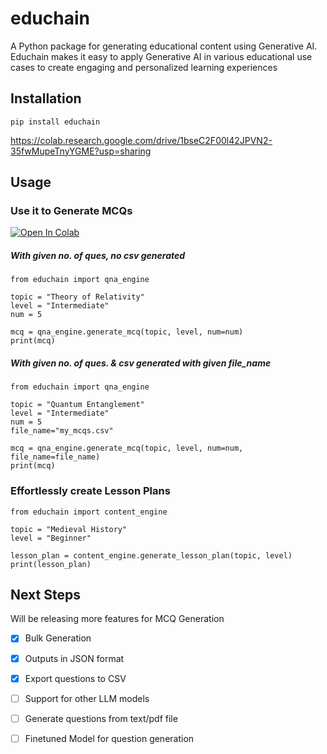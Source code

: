 # educhain

A Python package for generating educational content using Generative AI. Educhain makes it easy to apply Generative AI in various educational use cases to create engaging and personalized learning experiences 

## Installation

```shell
pip install educhain
```

https://colab.research.google.com/drive/1bseC2F00l42JPVN2-35fwMupeTnyYGME?usp=sharing

## Usage

### Use it to Generate MCQs

[![Open In Colab](https://colab.research.google.com/assets/colab-badge.svg)](https://colab.research.google.com/drive/1bseC2F00l42JPVN2-35fwMupeTnyYGME?usp=sharing)

##### With given no. of ques, no csv generated

```shell
from educhain import qna_engine

topic = "Theory of Relativity"
level = "Intermediate"
num = 5

mcq = qna_engine.generate_mcq(topic, level, num=num)
print(mcq)
```
##### With given no. of ques. & csv generated with given file_name

```shell
from educhain import qna_engine

topic = "Quantum Entanglement"
level = "Intermediate"
num = 5
file_name="my_mcqs.csv"

mcq = qna_engine.generate_mcq(topic, level, num=num, file_name=file_name)
print(mcq)
```

### Effortlessly create Lesson Plans


```shell
from educhain import content_engine

topic = "Medieval History"
level = "Beginner"

lesson_plan = content_engine.generate_lesson_plan(topic, level)
print(lesson_plan)
```


## Next Steps

Will be releasing more features for MCQ Generation
- [x] Bulk Generation
- [x] Outputs in JSON format
- [x] Export questions to CSV
- [ ] Support for other LLM models
- [ ] Generate questions from text/pdf file
- [ ] Finetuned Model for question generation



